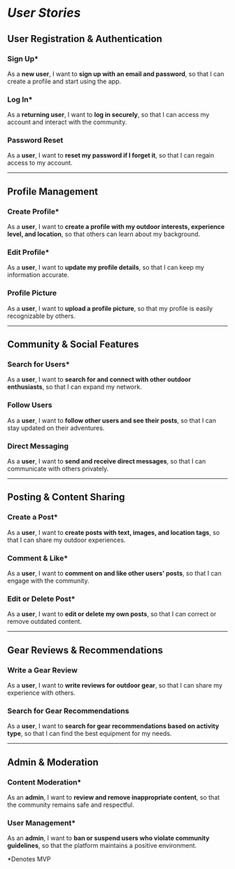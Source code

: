 # *User Stories*

## User Registration & Authentication 
### Sign Up*
As a **new user**, I want to **sign up with an email and password**, so that I can create a profile and start using the app.  

### Log In*
As a **returning user**, I want to **log in securely**, so that I can access my account and interact with the community.  

### Password Reset
As a **user**, I want to **reset my password if I forget it**, so that I can regain access to my account.  

---  

## Profile Management
### Create Profile*
As a **user**, I want to **create a profile with my outdoor interests, experience level, and location**, so that others can learn about my background.  

### Edit Profile*
As a **user**, I want to **update my profile details**, so that I can keep my information accurate.  

### Profile Picture 
As a **user**, I want to **upload a profile picture**, so that my profile is easily recognizable by others.  

---  

## Community & Social Features 
### Search for Users*
As a **user**, I want to **search for and connect with other outdoor enthusiasts**, so that I can expand my network.  

### Follow Users
As a **user**, I want to **follow other users and see their posts**, so that I can stay updated on their adventures.  

### Direct Messaging 
As a **user**, I want to **send and receive direct messages**, so that I can communicate with others privately.  

---  

## Posting & Content Sharing
### Create a Post* 
As a **user**, I want to **create posts with text, images, and location tags**, so that I can share my outdoor experiences.  

### Comment & Like*
As a **user**, I want to **comment on and like other users' posts**, so that I can engage with the community.  

### Edit or Delete Post* 
As a **user**, I want to **edit or delete my own posts**, so that I can correct or remove outdated content.  

---  

## Gear Reviews & Recommendations
### Write a Gear Review
As a **user**, I want to **write reviews for outdoor gear**, so that I can share my experience with others.  

### Search for Gear Recommendations  
As a **user**, I want to **search for gear recommendations based on activity type**, so that I can find the best equipment for my needs.  

---  

## Admin & Moderation
### Content Moderation* 
As an **admin**, I want to **review and remove inappropriate content**, so that the community remains safe and respectful.  

### User Management*  
As an **admin**, I want to **ban or suspend users who violate community guidelines**, so that the platform maintains a positive environment.  

*Denotes MVP
